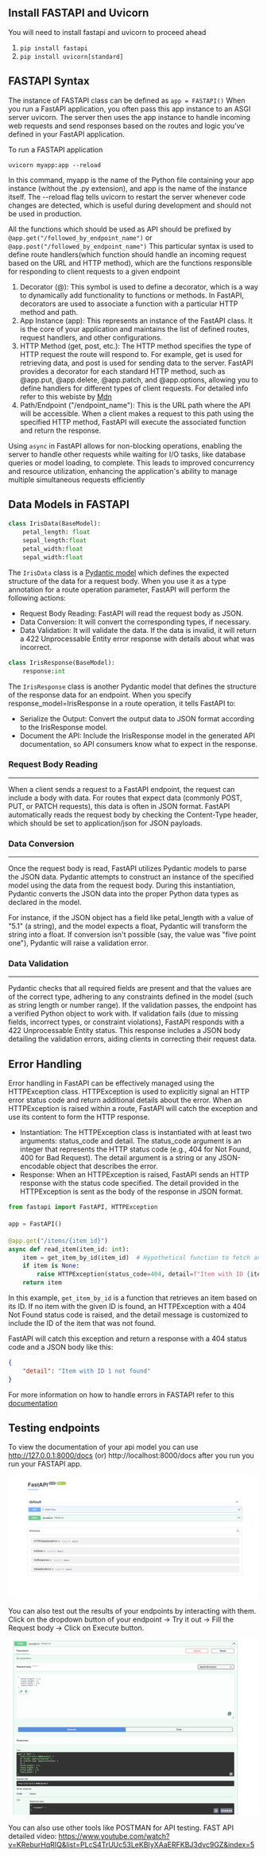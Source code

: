 ## Install FASTAPI and Uvicorn

You will need to install fastapi and uvicorn to proceed ahead

1. `pip install fastapi`
2. `pip install uvicorn[standard]`

## FASTAPI Syntax
The instance of FASTAPI class can be defined as `app = FASTAPI()` When you run a FastAPI application, you often pass this app instance to an ASGI server uvicorn. The server then uses the app instance to handle incoming web requests and send responses based on the routes and logic you’ve defined in your FastAPI application.

To run a FASTAPI application
```
uvicorn myapp:app --reload
```

In this command, myapp is the name of the Python file containing your app instance (without the .py extension), and app is the name of the instance itself. The --reload flag tells uvicorn to restart the server whenever code changes are detected, which is useful during development and should not be used in production.

All the functions which should be used as API should be prefixed by `@app.get("/followed_by_endpoint_name")` or `@app.post("/followed_by_endpoint_name")` This particular syntax is used to define route handlers(which function should handle an incoming request based on the URL and HTTP method), which are the functions responsible for responding to client requests to a given endpoint

1. Decorator (@): This symbol is used to define a decorator, which is a way to dynamically add functionality to functions or methods. In FastAPI, decorators are used to associate a function with a particular HTTP method and path.
2. App Instance (app): This represents an instance of the FastAPI class. It is the core of your application and maintains the list of defined routes, request handlers, and other configurations.
3. HTTP Method (get, post, etc.): The HTTP method specifies the type of HTTP request the route will respond to. For example, get is used for retrieving data, and post is used for sending data to the server. FastAPI provides a decorator for each standard HTTP method, such as @app.put, @app.delete, @app.patch, and @app.options, allowing you to define handlers for different types of client requests. For detailed info refer to this webiste by [Mdn](https://developer.mozilla.org/en-US/docs/Web/HTTP/Methods)
4. Path/Endpoint ("/endpoint_name"): This is the URL path where the API will be accessible. When a client makes a request to this path using the specified HTTP method, FastAPI will execute the associated function and return the response.

Using `async` in FastAPI allows for non-blocking operations, enabling the server to handle other requests while waiting for I/O tasks, like database queries or model loading, to complete. This leads to improved concurrency and resource utilization, enhancing the application's ability to manage multiple simultaneous requests efficiently

## Data Models in FASTAPI
```Python
class IrisData(BaseModel):
    petal_length: float
    sepal_length:float
    petal_width:float
    sepal_width:float
```
The `IrisData` class is a [Pydantic model](https://docs.pydantic.dev/latest/concepts/models/) which defines the expected structure of the data for a request body. When you use it as a type annotation for a route operation parameter, FastAPI will perform the following actions:

- Request Body Reading: FastAPI will read the request body as JSON.
- Data Conversion: It will convert the corresponding types, if necessary.
- Data Validation: It will validate the data. If the data is invalid, it will return a 422 Unprocessable Entity error response with details about what was incorrect.

```Python
class IrisResponse(BaseModel):
    response:int
```
The `IrisResponse` class is another Pydantic model that defines the structure of the response data for an endpoint. When you specify response_model=IrisResponse in a route operation, it tells FastAPI to:

- Serialize the Output: Convert the output data to JSON format according to the IrisResponse model.
- Document the API: Include the IrisResponse model in the generated API documentation, so API consumers know what to expect in the response.

### Request Body Reading
---
When a client sends a request to a FastAPI endpoint, the request can include a body with data. For routes that expect data (commonly POST, PUT, or PATCH requests), this data is often in JSON format. FastAPI automatically reads the request body by checking the Content-Type header, which should be set to application/json for JSON payloads.

### Data Conversion
---
Once the request body is read, FastAPI utilizes Pydantic models to parse the JSON data. Pydantic attempts to construct an instance of the specified model using the data from the request body. During this instantiation, Pydantic converts the JSON data into the proper Python data types as declared in the model.

For instance, if the JSON object has a field like petal_length with a value of "5.1" (a string), and the model expects a float, Pydantic will transform the string into a float. If conversion isn't possible (say, the value was "five point one"), Pydantic will raise a validation error.

### Data Validation
---
Pydantic checks that all required fields are present and that the values are of the correct type, adhering to any constraints defined in the model (such as string length or number range). If the validation passes, the endpoint has a verified Python object to work with. If validation fails (due to missing fields, incorrect types, or constraint violations), FastAPI responds with a 422 Unprocessable Entity status. This response includes a JSON body detailing the validation errors, aiding clients in correcting their request data.


## Error Handling 
Error handling in FastAPI can be effectively managed using the HTTPException class. HTTPException is used to explicitly signal an HTTP error status code and return additional details about the error. When an HTTPException is raised within a route, FastAPI will catch the exception and use its content to form the HTTP response.

- Instantiation: The HTTPException class is instantiated with at least two arguments: status_code and detail. The status_code argument is an integer that represents the HTTP status code (e.g., 404 for Not Found, 400 for Bad Request). The detail argument is a string or any JSON-encodable object that describes the error.
- Response: When an HTTPException is raised, FastAPI sends an HTTP response with the status code specified. The detail provided in the HTTPException is sent as the body of the response in JSON format.

```Python
from fastapi import FastAPI, HTTPException

app = FastAPI()

@app.get("/items/{item_id}")
async def read_item(item_id: int):
    item = get_item_by_id(item_id)  # Hypothetical function to fetch an item
    if item is None:
        raise HTTPException(status_code=404, detail=f"Item with ID {item_id} not found")
    return item
```
In this example, `get_item_by_id` is a function that retrieves an item based on its ID. If no item with the given ID is found, an HTTPException with a 404 Not Found status code is raised, and the detail message is customized to include the ID of the item that was not found.

FastAPI will catch this exception and return a response with a 404 status code and a JSON body like this:
```JSON
{
    "detail": "Item with ID 1 not found"
}
```

For more information on how to handle errors in FASTAPI refer to this [documentation](https://fastapi.tiangolo.com/tutorial/handling-errors/)


## Testing endpoints
To view the documentation of your api model you can use http://127.0.0.1:8000/docs (or) http://localhost:8000/docs after you run you run your FASTAPI app.

![API page](assets/docs.png) 

You can also test out the results of your endpoints by interacting with them. Click on the dropdown button of your endpoint -> Try it out -> Fill the Request body -> Click on Execute button.

![API response](assets/api_response.png)

You can also use other tools like POSTMAN for API testing. 
FAST API detailed video: https://www.youtube.com/watch?v=KReburHqRIQ&list=PLcS4TrUUc53LeKBIyXAaERFKBJ3dvc9GZ&index=5







